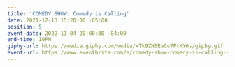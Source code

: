 ```yaml
---
title: 'COMEDY SHOW: Comedy is Calling'
date: 2021-12-13 15:20:00 -05:00
position: 5
event-date: 2022-11-04 20:00:00 -04:00
end-time: 10PM
giphy-url: https://media.giphy.com/media/xTk9ZNSEaGv7FtKY6s/giphy.gif
event-url: https://www.eventbrite.com/e/comedy-show-comedy-is-calling-tickets-445658886727
---
```


